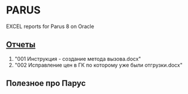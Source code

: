 # PARUS
EXCEL reports for Parus 8 on Oracle

##  <a href="https://github.com/Ogorodetskiy/PARUS/tree/main/DOCS">Отчеты</a>

1. "001 Инструкция - создание метода вызова.docx" 
2. "002 Исправление цен в ГК по которому уже были отгрузки.docx" 

##  Полезное про Парус



